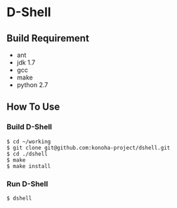 D-Shell
======

## Build Requirement

* ant
* jdk 1.7
* gcc
* make
* python 2.7

## How To Use

### Build D-Shell
    $ cd ~/working
    $ git clone git@github.com:konoha-project/dshell.git
    $ cd ./dshell
    $ make
    $ make install

### Run D-Shell

    $ dshell
